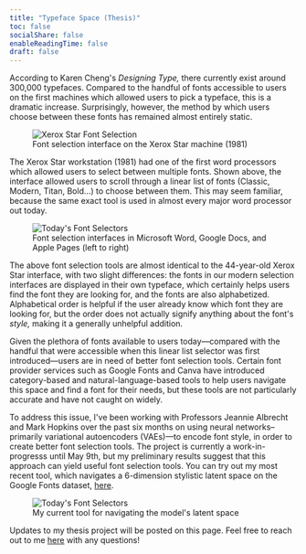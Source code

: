```yaml
---
title: "Typeface Space (Thesis)"
toc: false
socialShare: false
enableReadingTime: false
draft: false
---
```


According to Karen Cheng's *Designing Type,* there currently exist around 300,000 typefaces. Compared to the handful of fonts accessible to users on the first machines which allowed users to pick a typeface, this is a dramatic increase. Surprisingly, however, the method by which users choose between these fonts has remained almost entirely static.

<figure>
  <img
  src="/images/thesis/xerox-star.png"
  alt="Xerox Star Font Selection">
  <figcaption>Font selection interface on the Xerox Star machine (1981)</figcaption>
</figure>

The Xerox Star workstation (1981) had one of the first word processors which allowed users to select between multiple fonts. Shown above, the interface allowed users to scroll through a linear list of fonts (Classic, Modern, Titan, Bold...) to choose between them. This may seem familiar, because the same exact tool is used in almost every major word processor out today.

<figure>
  <img
  src="/images/thesis/font-selectors.png"
  alt="Today's Font Selectors">
  <figcaption>Font selection interfaces in Microsoft Word, Google Docs, and Apple Pages (left to right)</figcaption>
</figure>

The above font selection tools are almost identical to the 44-year-old Xerox Star interface, with two slight differences: the fonts in our modern selection interfaces are displayed in their own typeface, which certainly helps users find the font they are looking for, and the fonts are also alphabetized. Alphabetical order is helpful if the user already know which font they are looking for, but the order does not actually signify anything about the font's *style,* making it a generally unhelpful addition.

Given the plethora of fonts available to users today—compared with the handful that were accessible when this linear list selector was first introduced—users are in need of better font selection tools. Certain font provider services such as Google Fonts and Canva have introduced category-based and natural-language-based tools to help users navigate this space and find a font for their needs, but these tools are not particularly accurate and have not caught on widely.

To address this issue, I've been working with Professors Jeannie Albrecht and Mark Hopkins over the past six months on using neural networks–primarily variational autoencoders (VAEs)—to encode font style, in order to create better font selection tools. The project is currently a work-in-progresss until May 9th, but my preliminary results suggest that this approach can yield useful font selection tools. You can try out my most recent tool, which navigates a 6-dimension stylistic latent space on the Google Fonts dataset, [here](http://sysnet.cs.williams.edu/~25sm39/).

<figure>
  <img
  src="/images/thesis/google-fontspace-selector.png"
  alt="Today's Font Selectors">
  <figcaption>My current tool for navigating the model's latent space</figcaption>
</figure>

Updates to my thesis project will be posted on this page. Feel free to reach out to me [here](mailto:contactsammagid@gmail.com?body=(I%20use%20this%20proxy%20email%20to%20avoid%20spam%20caused%20by%20email%20scraping.)) with any questions!